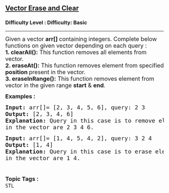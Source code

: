 <h2><a href="https://www.geeksforgeeks.org/problems/vector-erase-and-clear/1?page=4&difficulty=Basic&status=unsolved,attempted&sortBy=accuracy">Vector Erase and Clear</a></h2><h3>Difficulty Level : Difficulty: Basic</h3><hr><div class="problems_problem_content__Xm_eO"><p><span style="font-size: 18px;">Given a vector <strong>arr[]</strong><strong> </strong>containing integers. Complete below functions on given vector depending on each query :<br><strong>1. clearAll():</strong> This function removes all elements from vector.<br><strong>2. eraseAt():</strong> This function removes&nbsp;element&nbsp;from specified <strong>position </strong>present in the&nbsp;vector.<br><strong>3. eraseInRange():</strong> This function removes element from vector in the given range <strong>start</strong> &amp; <strong>end</strong>.</span></p>
<p><span style="font-size: 18px;"><strong>Examples :</strong> <strong> </strong></span></p>
<pre><span style="font-size: 18px;"><strong>Input: </strong>arr[]= [2, 3, 4, 5, 6], query: 2 3
<strong>Output: </strong>[2, 3, 4, 6]
<strong>Explanation: </strong>Query in this case is to remove element from specified position, thus after removal/modification elements present
in the vector are 2 3 4 6.</span>
</pre>
<pre><span style="font-size: 18px;"><strong>Input: </strong>arr[]= [1, 4, 5, 4, 2], query: 3 2 4
<strong>Output: </strong>[1, 4]
<strong>Explanation: </strong>Query in this case is to erase elements in specific range, thus after removal/modification elements present
in the vector are 1 4.</span></pre></div><br><p><span style=font-size:18px><strong>Topic Tags : </strong><br><code>STL</code>&nbsp;